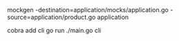 mockgen -destination=application/mocks/application.go -source=application/product.go application


cobra add cli
go run ./main.go cli
